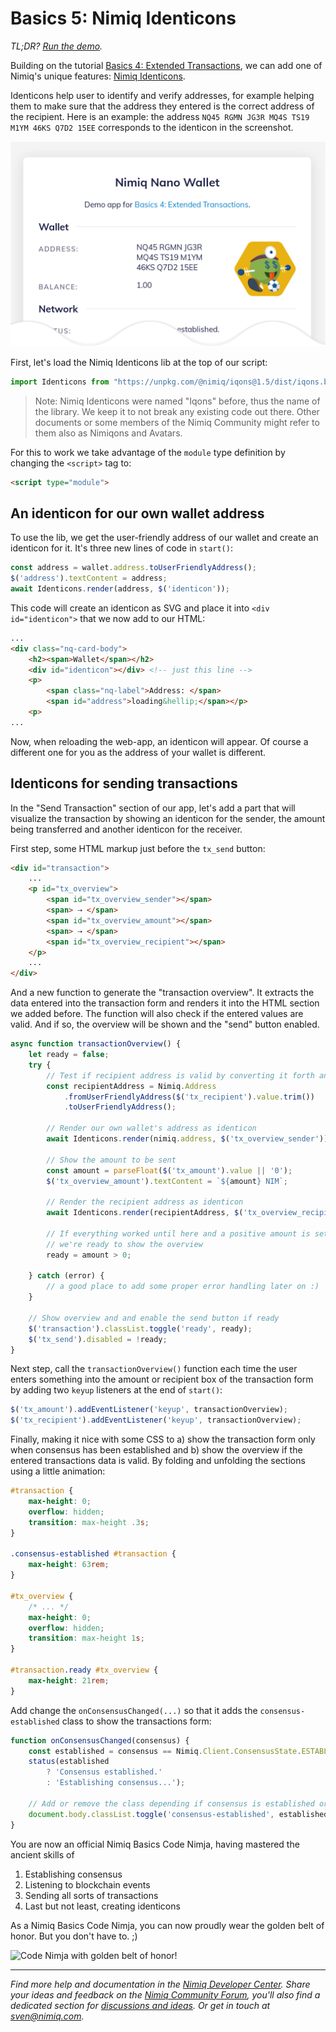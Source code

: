 # Basics 5: Nimiq Identicons

_TL;DR? [Run the demo](playground.html#basics-5-identicons-demo.html)._

Building on the tutorial [Basics 4: Extended Transactions](basics-4-extended-tx),
we can add one of Nimiq's unique features: [Nimiq Identicons](https://github.com/nimiq/iqons).

Identicons help user to identify and verify addresses,
for example helping them to make sure that the address they entered is the correct address of the recipient.
Here is an example: the address `NQ45 RGMN JG3R MQ4S TS19 M1YM 46KS Q7D2 15EE` corresponds to the identicon in the screenshot.

![Nimiq Identicons in action](resources/identicon-screenshot.png)

First, let's load the Nimiq Identicons lib at the top of our script:

```javascript
import Identicons from "https://unpkg.com/@nimiq/iqons@1.5/dist/iqons.bundle.min.js";
```

> Note: Nimiq Identicons were named "Iqons" before, thus the name of the library.
> We keep it to not break any existing code out there.
> Other documents or some members of the Nimiq Community might refer to them also as Nimiqons and Avatars.

For this to work we take advantage of the `module` type definition by changing the `<script>` tag to:

```html
<script type="module">
```

## An identicon for our own wallet address

To use the lib, we get the user-friendly address of our wallet and create an identicon for it.
It's three new lines of code in `start()`:

```javascript
const address = wallet.address.toUserFriendlyAddress();
$('address').textContent = address;
await Identicons.render(address, $('identicon'));
```

This code will create an identicon as SVG and place it into `<div id="identicon">` that we now add to our HTML:

```html
...
<div class="nq-card-body">
    <h2><span>Wallet</span></h2>
    <div id="identicon"></div> <!-- just this line -->
    <p>
        <span class="nq-label">Address: </span>
        <span id="address">loading&hellip;</span></p>
    <p>
...
```

Now, when reloading the web-app, an identicon will appear.
Of course a different one for you as the address of your wallet is different.

## Identicons for sending transactions

In the "Send Transaction" section of our app, let's add a part that will visualize the transaction by
showing an identicon for the sender, the amount being transferred and another identicon for the receiver.

First step, some HTML markup just before the `tx_send` button:

```HTML
<div id="transaction">
    ...
    <p id="tx_overview">
        <span id="tx_overview_sender"></span>
        <span> ⇢ </span>
        <span id="tx_overview_amount"></span>
        <span> ⇢ </span>
        <span id="tx_overview_recipient"></span>
    </p>
    ...
</div>
```

And a new function to generate the "transaction overview".
It extracts the data entered into the transaction form and renders it into the HTML section we added before.
The function will also check if the entered values are valid.
And if so, the overview will be shown and the "send" button enabled.

```javascript
async function transactionOverview() {
    let ready = false;
    try {
        // Test if recipient address is valid by converting it forth and back
        const recipientAddress = Nimiq.Address
            .fromUserFriendlyAddress($('tx_recipient').value.trim())
            .toUserFriendlyAddress();

        // Render our own wallet's address as identicon
        await Identicons.render(nimiq.address, $('tx_overview_sender'));

        // Show the amount to be sent
        const amount = parseFloat($('tx_amount').value || '0');
        $('tx_overview_amount').textContent = `${amount} NIM`;

        // Render the recipient address as identicon
        await Identicons.render(recipientAddress, $('tx_overview_recipient'));

        // If everything worked until here and a positive amount is set
        // we're ready to show the overview
        ready = amount > 0;

    } catch (error) {
        // a good place to add some proper error handling later on :)
    }

    // Show overview and and enable the send button if ready
    $('transaction').classList.toggle('ready', ready);
    $('tx_send').disabled = !ready;
}
```

Next step, call the `transactionOverview()` function each time
the user enters something into the amount or recipient box
of the transaction form by adding two `keyup` listeners
at the end of `start()`:

```js
$('tx_amount').addEventListener('keyup', transactionOverview);
$('tx_recipient').addEventListener('keyup', transactionOverview);
```

Finally, making it nice with some CSS to
a) show the transaction form only when consensus has been established and
b) show the overview if the entered transactions data is valid.
By folding and unfolding the sections using a little animation:

```css
#transaction {
    max-height: 0;
    overflow: hidden;
    transition: max-height .3s;
}

.consensus-established #transaction {
    max-height: 63rem;
}

#tx_overview {
    /* ... */
    max-height: 0;
    overflow: hidden;
    transition: max-height 1s;
}

#transaction.ready #tx_overview {
    max-height: 21rem;
}
```

Add change the `onConsensusChanged(...)` so that it adds the `consensus-established` class to show the transactions form:

```js
function onConsensusChanged(consensus) {
    const established = consensus == Nimiq.Client.ConsensusState.ESTABLISHED;
    status(established
        ? 'Consensus established.'
        : 'Establishing consensus...');

    // Add or remove the class depending if consensus is established or not.
    document.body.classList.toggle('consensus-established', established);
}
```

You are now an official Nimiq Basics Code Nimja, having mastered the ancient skills of

1. Establishing consensus
1. Listening to blockchain events
1. Sending all sorts of transactions
1. Last but not least, creating identicons

As a Nimiq Basics Code Nimja, you can now proudly wear the golden belt of honor.
But you don't have to. ;)

![Code Nimja with golden belt of honor!](resources/nimiq-basics-nimja.png)

---

_Find more help and documentation in the [Nimiq Developer Center](https://nimiq.com/developers/).
Share your ideas and feedback on the [Nimiq Community Forum](https://forum.nimiq.community),
you'll also find a dedicated section for [discussions and ideas](https://forum.nimiq.community/c/documentation/drafts).
Or get in touch at [sven@nimiq.com](mailto:sven@nimiq.com)._
